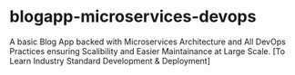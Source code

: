 # blogapp-microservices-devops
A basic Blog App backed with Microservices Architecture and All DevOps Practices ensuring Scalibility and Easier Maintainance at Large Scale. [To Learn Industry Standard Development &amp; Deployment]
